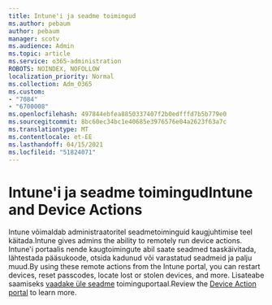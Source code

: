 ```yaml
---
title: Intune'i ja seadme toimingud
ms.author: pebaum
author: pebaum
manager: scotv
ms.audience: Admin
ms.topic: article
ms.service: o365-administration
ROBOTS: NOINDEX, NOFOLLOW
localization_priority: Normal
ms.collection: Adm_O365
ms.custom:
- "7084"
- "6700008"
ms.openlocfilehash: 497844ebfea8850337407f2b0edfffd7b5b779e0
ms.sourcegitcommit: 8bc60ec34bc1e40685e3976576e04a2623f63a7c
ms.translationtype: MT
ms.contentlocale: et-EE
ms.lasthandoff: 04/15/2021
ms.locfileid: "51824071"
---
```

# <a name="intune-and-device-actions"></a><span data-ttu-id="edde6-102">Intune'i ja seadme toimingud</span><span class="sxs-lookup"><span data-stu-id="edde6-102">Intune and Device Actions</span></span>

<span data-ttu-id="edde6-103">Intune võimaldab administraatoritel seadmetoiminguid kaugjuhtimise teel käitada.</span><span class="sxs-lookup"><span data-stu-id="edde6-103">Intune gives admins the ability to remotely run device actions.</span></span> <span data-ttu-id="edde6-104">Intune'i portaalis nende kaugtoimingute abil saate seadmed taaskäivitada, lähtestada pääsukoode, otsida kadunud või varastatud seadmeid ja palju muud.</span><span class="sxs-lookup"><span data-stu-id="edde6-104">By using these remote actions from the Intune portal, you can restart devices, reset passcodes, locate lost or stolen devices, and more.</span></span> <span data-ttu-id="edde6-105">Lisateabe saamiseks [vaadake üle seadme](https://docs.microsoft.com/mem/intune/remote-actions/) toiminguportaal.</span><span class="sxs-lookup"><span data-stu-id="edde6-105">Review the [Device Action portal](https://docs.microsoft.com/mem/intune/remote-actions/) to learn more.</span></span>

